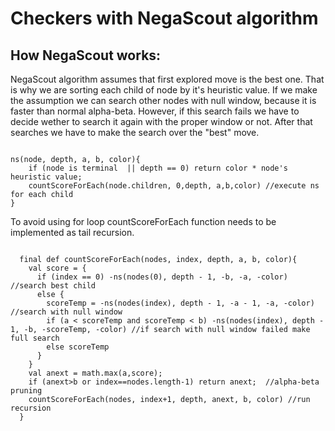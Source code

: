 # Checkers with NegaScout algorithm


## How NegaScout works:
 
 NegaScout algorithm assumes that first explored move is the best one. That is why we are sorting each child of node by it's heuristic value. If we make the assumption we can search other nodes with null window, because it is faster than normal alpha-beta. However, if this search fails we have to decide wether to search it again with the proper window or not. After that searches we have to make the search over the "best" move. 

````

ns(node, depth, a, b, color){
    if (node is terminal  || depth == 0) return color * node's heuristic value;
    countScoreForEach(node.children, 0,depth, a,b,color) //execute ns for each child
}

```` 

To avoid using for loop countScoreForEach function needs to be implemented as tail recursion. 

```` 

  final def countScoreForEach(nodes, index, depth, a, b, color){
    val score = {
      if (index == 0) -ns(nodes(0), depth - 1, -b, -a, -color) //search best child
      else {
        scoreTemp = -ns(nodes(index), depth - 1, -a - 1, -a, -color)  //search with null window
        if (a < scoreTemp and scoreTemp < b) -ns(nodes(index), depth - 1, -b, -scoreTemp, -color) //if search with null window failed make full search
        else scoreTemp
      }
    }
    val anext = math.max(a,score);
    if (anext>b or index==nodes.length-1) return anext;  //alpha-beta pruning
    countScoreForEach(nodes, index+1, depth, anext, b, color) //run recursion
  }
```` 